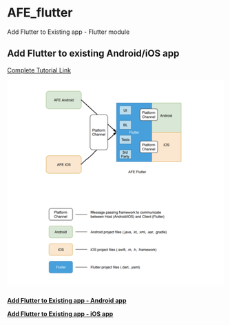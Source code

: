# AFE_flutter
Add Flutter to Existing app - Flutter module


## Add Flutter to existing Android/iOS app


[Complete Tutorial Link](https://medium.com/flutter-community/add-flutter-to-existing-android-ios-app-ae8c4fb1582e)

![AFE Project Structure](afe-project-structure.png)



[**Add Flutter to Existing app - Android app**](https://github.com/nirav-tukadiya/AFEAndroid) 

[**Add Flutter to Existing app - iOS app**](https://github.com/nirav-tukadiya/AFEiOS)
